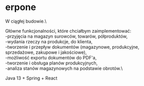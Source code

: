 # erpone
W ciągłej budowie.\

Główne funkcjonalności, które chciałbym zaimplementować:\
-przyjęcia na magazyn surowców, towarów, półproduktów,\
-wydania rzeczy na produkcje, do klienta,\
-tworzenie i przepływ dokumentów (magazynowe, produkcyjne, sprzedażowe, zakupowe i jakościowe),\
-możliwość exportu dokumentów do PDF'a,\
-tworzenie i obsługa planów produkcyjnych,\
-analiza stanów magazynowych na podstawie obrotów.\

Java 13 + Spring + React
